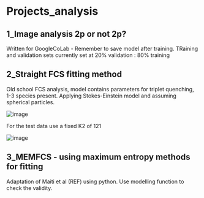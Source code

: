# Projects_analysis

## 1_Image analysis 2p or not 2p?
Written for GoogleCoLab - Remember to save model after training. TRaining and validation sets currently set at 20% validation : 80% training

## 2_Straight FCS fitting method
Old school FCS analysis, model contains parameters for triplet quenching, 1-3 species present. Applying Stokes-Einstein model and assuming spherical particles.

![image](https://github.com/user-attachments/assets/00c0452e-21b7-4cfe-96da-cef06a5839c0)

For the test data use a fixed K2 of 121

![image](https://github.com/user-attachments/assets/ba2f4919-21d8-4f81-9ff2-d5ffd1c32d7f)


## 3_MEMFCS - using maximum entropy methods for fitting
Adaptation of Maiti et al (REF) using python. Use modelling function to check the validity.
